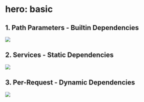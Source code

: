 # hero: basic

## 1. Path Parameters - Builtin Dependencies

![](https://github.com/kataras/explore/raw/master/iris/hero/hero-1-monokai.png)

## 2. Services - Static Dependencies

![](https://github.com/kataras/explore/raw/master/iris/hero/hero-2-monokai.png)

## 3. Per-Request - Dynamic Dependencies

![](https://github.com/kataras/explore/raw/master/iris/hero/hero-3-monokai.png)